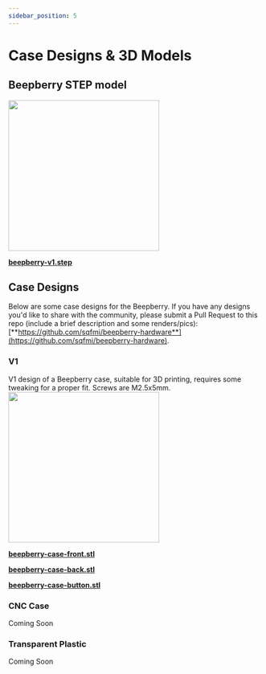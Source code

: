 ```yaml
---
sidebar_position: 5
---
```


# Case Designs & 3D Models

## Beepberry STEP model


<img src='/img/beepberry-v1-3D-render.png' width='300' />

[**beepberry-v1.step**](https://github.com/sqfmi/beepberry-hardware/blob/main/3D/beepberry-device/beepberry-v1.step)

## Case Designs

Below are some case designs for the Beepberry. If you have any designs you'd like to share with the community, please submit a Pull Request to this repo (include a brief description and some renders/pics): [**https://github.com/sqfmi/beepberry-hardware**](https://github.com/sqfmi/beepberry-hardware).

### V1
V1 design of a Beepberry case, suitable for 3D printing, requires some tweaking for a proper fit. Screws are M2.5x5mm.
<img src='/img/beepberry-edc.jpg' width='300' />

[**beepberry-case-front.stl**](https://github.com/sqfmi/beepberry-hardware/blob/main/enclosures/beepberry-case-front.stl)

[**beepberry-case-back.stl**](https://github.com/sqfmi/beepberry-hardware/blob/main/enclosures/beepberry-case-back.stl)

[**beepberry-case-button.stl**](https://github.com/sqfmi/beepberry-hardware/blob/main/enclosures/beepberry-case-button.stl)

### CNC Case

Coming Soon

### Transparent Plastic

Coming Soon